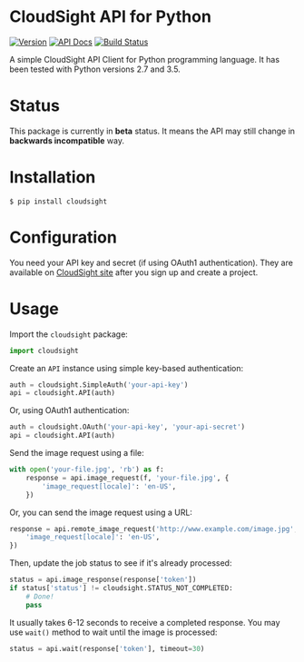 CloudSight API for Python
=========================

[![Version](https://img.shields.io/pypi/v/cloudsight.svg?style=flat)](https://pypi.python.org/pypi/cloudsight)
[![API Docs](https://img.shields.io/badge/api-docs-blue.svg)](https://cloudsight.github.io/cloudsight-python/)
[![Build Status](https://travis-ci.org/cloudsight/cloudsight-python.svg?branch=master)](https://travis-ci.org/cloudsight/cloudsight-python)

A simple CloudSight API Client for Python programming language. It has been
tested with Python versions 2.7 and 3.5.

Status
======

This package is currently in **beta** status. It means the API may still change
in **backwards incompatible** way.

Installation
============

```
$ pip install cloudsight
```

Configuration
=============

You need your API key and secret (if using OAuth1 authentication). They are
available on [CloudSight site](https://cloudsightapi.com) after you sign up and
create a project.

Usage
=====

Import the `cloudsight` package:

```python
import cloudsight
```

Create an `API` instance using simple key-based authentication:

```python
auth = cloudsight.SimpleAuth('your-api-key')
api = cloudsight.API(auth)
```

Or, using OAuth1 authentication:

```python
auth = cloudsight.OAuth('your-api-key', 'your-api-secret')
api = cloudsight.API(auth)
```

Send the image request using a file:

```python
with open('your-file.jpg', 'rb') as f:
    response = api.image_request(f, 'your-file.jpg', {
        'image_request[locale]': 'en-US',
    })
```

Or, you can send the image request using a URL:

```python
response = api.remote_image_request('http://www.example.com/image.jpg', {
    'image_request[locale]': 'en-US',
})
```

Then, update the job status to see if it's already processed:

```python
status = api.image_response(response['token'])
if status['status'] != cloudsight.STATUS_NOT_COMPLETED:
    # Done!
    pass
```

It usually takes 6-12 seconds to receive a completed response. You may use
`wait()` method to wait until the image is processed:

```python
status = api.wait(response['token'], timeout=30)
```
